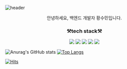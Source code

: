 ![header](https://capsule-render.vercel.app/api?type=waving&color=timeGradient&height=300&section=header&text=minimings%20&fontSize=90)

<p align='center'>안녕하세요, 백엔드 개발자 황수민입니다.</p>
<h3 align='center'> ⚒️tech stack⚒️ </h3>
<p align='center'><img src="https://img.shields.io/badge/Python-3766AB?style=flat-square&logo=Python&logoColor=white"/>
<img src="https://img.shields.io/badge/Django-092E20?style=flat-square&logo=Django&logoColor=white"/>
<img src="https://img.shields.io/badge/Flask-000000?style=flat-square&logo=Flask&logoColor=white"/>
<img src="https://img.shields.io/badge/MySQL-4479A1?style=flat-square&logo=MySQL&logoColor=white"/>
<img src="https://img.shields.io/badge/AWS-232F3E?style=flat-square&logo=AWS&logoColor=white"/></p>

![Anurag's GitHub stats](https://github-readme-stats.vercel.app/api?username=minimings&show_icons=true&theme=radical)
[![Top Langs](https://github-readme-stats.vercel.app/api/top-langs/?username=minimings&layout=compact)](https://github.com/minimings/github-readme-stats)

[![Hits](https://hits.seeyoufarm.com/api/count/incr/badge.svg?url=https%3A%2F%2Fgithub.com%2Fgjbae1212%2Fhit-counter)](https://hits.seeyoufarm.com)

